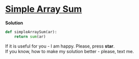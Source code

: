 # [Simple Array Sum](https://www.hackerrank.com/challenges/simple-array-sum)

**Solution**
<br>
```python
def simpleArraySum(ar):
    return sum(ar)
```

If it is useful for you - I am happy. Please, press **star**.
<br>
If you know, how to make my solution better - please, text me.
